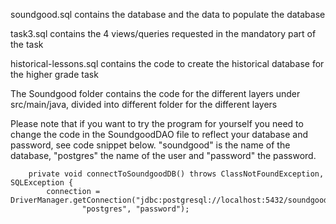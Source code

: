 soundgood.sql contains the database and the data to populate the database

task3.sql contains the 4 views/queries requested in the mandatory part of the task

historical-lessons.sql contains the code to create the historical database for the higher grade task

The Soundgood folder contains the code for the different layers under src/main/java, divided into different folder for the different layers

Please note that if you want to try the program for yourself you need to change the code in the SoundgoodDAO file to reflect your database and password,
see code snippet below. "soundgood" is the name of the database, "postgres" the name of the user and "password" the password.

```
    private void connectToSoundgoodDB() throws ClassNotFoundException, SQLException {
        connection = DriverManager.getConnection("jdbc:postgresql://localhost:5432/soundgood",
                "postgres", "password");
```
